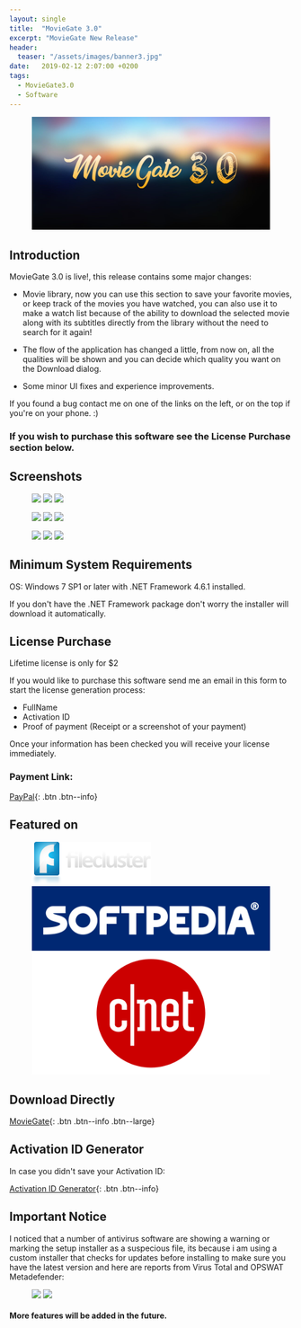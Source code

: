 ```yaml
---
layout: single
title:  "MovieGate 3.0"
excerpt: "MovieGate New Release"
header:
  teaser: "/assets/images/banner3.jpg"
date:   2019-02-12 2:07:00 +0200
tags:
  - MovieGate3.0 
  - Software
---
```

 
<figure>
	<a href=""><img src="/assets/images/banner3.jpg"></a>
</figure>

## Introduction

MovieGate 3.0 is live!, this release contains some major changes:

- Movie library, now you can use this section to save your favorite movies, or keep track of the movies you have watched, you can also use it to make a watch list because of the ability to download the selected movie along with its subtitles directly from the library without the need to search for it again!

- The flow of the application has changed a little, from now on, all the qualities will be shown and you can decide which quality you want on the Download dialog.

- Some minor UI fixes and experience improvements.

If you found a bug contact me on one of the links on the left, or on the top if you're on your phone. :)

### If you wish to purchase this software see the License Purchase section below.

## Screenshots

<figure class="third">
	<a href="https://github.com/hmz777/MovieGate/raw/master/MovieGate_i2C9iAyZTk.jpg"><img src="https://github.com/hmz777/MovieGate/raw/master/MovieGate_i2C9iAyZTk.jpg"></a>
    <a href="https://github.com/hmz777/MovieGate/raw/master/MovieGate_sxvX6L7F7h.jpg"><img src="https://github.com/hmz777/MovieGate/raw/master/MovieGate_sxvX6L7F7h.jpg"></a>
    <a href="https://github.com/hmz777/MovieGate/raw/master/MovieGate_hX76S4innL.jpg"><img src="https://github.com/hmz777/MovieGate/raw/master/MovieGate_hX76S4innL.jpg"></a>
</figure>

<figure class="third">
	<a href="https://github.com/hmz777/MovieGate/raw/master/MovieGate_anLUchraIy.jpg"><img src="https://github.com/hmz777/MovieGate/raw/master/MovieGate_anLUchraIy.jpg"></a>
    <a href="https://github.com/hmz777/MovieGate/raw/master/MovieGate_QpOIjlfan0.jpg"><img src="https://github.com/hmz777/MovieGate/raw/master/MovieGate_QpOIjlfan0.jpg"></a>
    <a href="https://github.com/hmz777/MovieGate/raw/master/MovieGate_dijNn7ojYZ.jpg"><img src="https://github.com/hmz777/MovieGate/raw/master/MovieGate_dijNn7ojYZ.jpg"></a>
</figure>

<figure class="third">
	<a href="https://github.com/hmz777/MovieGate/raw/master/MovieGate_N6VVSLI3tm.jpg"><img src="https://github.com/hmz777/MovieGate/raw/master/MovieGate_N6VVSLI3tm.jpg"></a>
    <a href="https://github.com/hmz777/MovieGate/raw/master/MovieGate_pDv3XX4Br6.jpg"><img src="https://github.com/hmz777/MovieGate/raw/master/MovieGate_pDv3XX4Br6.jpg"></a>
    <a href="https://github.com/hmz777/MovieGate/raw/master/MovieGate_DBL5tBGqJp.jpg"><img src="https://github.com/hmz777/MovieGate/raw/master/MovieGate_DBL5tBGqJp.jpg"></a>
</figure>

## Minimum System Requirements

OS: Windows 7 SP1 or later with .NET Framework 4.6.1 installed.

If you don't have the .NET Framework package don't worry the installer will download it automatically.

## License Purchase

Lifetime license is only for $2

If you would like to purchase this software send me an email in this form to start the license generation process:

- FullName
- Activation ID
- Proof of payment (Receipt or a screenshot of your payment)

Once your information has been checked you will receive your license immediately.

### Payment Link: 

[PayPal](http://PayPal.me/MovieGateV2/2USD){: .btn .btn--info}

## Featured on

<figure class="third">
	<a href="https://www.filecluster.com/MovieGate.html"><img src="/assets/images/logo_filecluster.jpg"></a>
    <a href="https://www.softpedia.com/get/Internet/Internet-Radio-TV-Player/MovieGate.shtml"><img src="/assets/images/rba_sp_hd.png"></a>
    <a href="https://download.cnet.com/MovieGate/3000-31714_4-77997735.html"><img src="/assets/images/CNET-Logo-1.png"></a>
</figure>

## Download Directly


[MovieGate](https://github.com/hmz777/MovieGate/releases/download/3.2/MovieGateSetup.exe){: .btn .btn--info .btn--large}


## Activation ID Generator

In case you didn't save your Activation ID:


[Activation ID Generator](https://github.com/hmz777/MovieGate/releases/download/1.0/Activation.ID.Generator.exe){: .btn .btn--info}

## Important Notice

I noticed that a number of antivirus software are showing a warning or marking the setup installer as a suspecious file, its because i am using a custom installer that checks for updates before installing to make sure you have the latest version and here are reports from Virus Total and OPSWAT Metadefender:

<figure class="half">
	<a href="https://github.com/hmz777/MovieGate/raw/master/16Tg7pj8BL.jpg"><img src="https://github.com/hmz777/MovieGate/raw/master/16Tg7pj8BL.jpg"></a>
    <a href="https://github.com/hmz777/MovieGate/raw/master/4WvkApCpE7.jpg"><img src="https://github.com/hmz777/MovieGate/raw/master/4WvkApCpE7.jpg"></a>
</figure>


#### More features will be added in the future.

